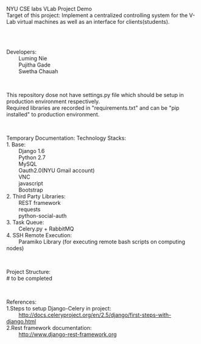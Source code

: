 NYU CSE labs VLab Project Demo <br>
Target of this project: Implement a centralized controlling system for the V-Lab virtual machines as well as an
interface for clients(students).  <br> <br>

<br>

Developers: <br>
&emsp;&emsp; Luming Nie <br>
&emsp;&emsp; Pujitha Gade <br>
&emsp;&emsp; Swetha Chauah <br>

<br>

This repository dose not have settings.py file which should be setup in production environment respectively. <br>
Required libraries are recorded in "requirements.txt" and can be "pip installed" to production environment. <br>

<br>

Temporary Documentation:
Technology Stacks: <br>
    1. Base: <br>
&emsp;&emsp; Django 1.6 <br>
&emsp;&emsp; Python 2.7 <br>
&emsp;&emsp; MySQL <br>
&emsp;&emsp; Oauth2.0(NYU Gmail account) <br>
&emsp;&emsp; VNC <br>
&emsp;&emsp; javascript <br>
&emsp;&emsp; Bootstrap <br>
    2. Third Party Libraries: <br>
&emsp;&emsp; REST framework <br>
&emsp;&emsp; requests <br>
&emsp;&emsp; python-social-auth <br>
    3. Task Queue: <br>
&emsp;&emsp; Celery.py + RabbitMQ <br>
    4. SSH Remote Execution: <br>
&emsp;&emsp; Paramiko Library (for executing remote bash scripts on computing nodes)

<br>

Project Structure: <br>
    # to be completed <br>

<br>

References: <br>
1.Steps to setup Django-Celery in project: <br>
&emsp;&emsp; http://docs.celeryproject.org/en/2.5/django/first-steps-with-django.html <br>
2.Rest framework documentation: <br>
&emsp;&emsp; http://www.django-rest-framework.org <br>
